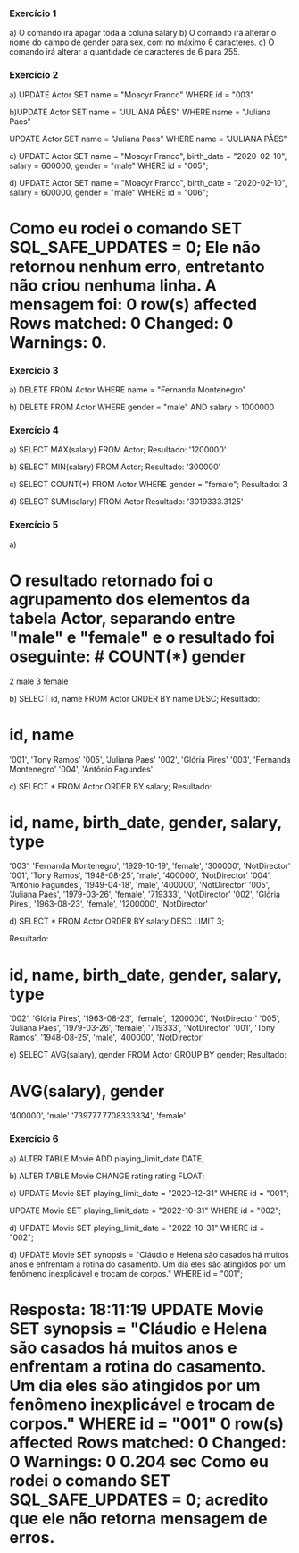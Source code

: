 ### Exercício 1
a) O comando irá apagar toda a coluna salary
b) O comando irá alterar o nome do campo de gender para sex, com no máximo 6 caracteres.
c) O comando irá alterar a quantidade de caracteres de 6 para 255.
### Exercício 2
a) UPDATE Actor
SET name = "Moacyr Franco"
WHERE id = "003"

b)UPDATE Actor
SET name = "JULIANA PÂES"
WHERE name = "Juliana Paes"

UPDATE Actor
SET name = "Juliana Paes"
WHERE name = "JULIANA PÂES"

c)
UPDATE Actor
SET 
name = "Moacyr Franco",
birth_date = "2020-02-10",
salary = 600000,
gender = "male"
WHERE id = "005";

d)
UPDATE Actor
SET 
name = "Moacyr Franco",
birth_date = "2020-02-10",
salary = 600000,
gender = "male"
WHERE id = "006";

# Como eu rodei o comando SET SQL_SAFE_UPDATES = 0; Ele não retornou nenhum erro, entretanto não criou nenhuma linha. A mensagem foi: 0 row(s) affected Rows matched: 0  Changed: 0  Warnings: 0.	

### Exercício 3
a)
DELETE FROM Actor WHERE name = "Fernanda Montenegro"

b)
DELETE FROM Actor
WHERE
	gender = "male" AND
	salary > 1000000

### Exercício 4

a) SELECT MAX(salary) FROM Actor; Resultado: '1200000'

b) SELECT MIN(salary) FROM Actor; Resultado: '300000'

c) SELECT COUNT(*) FROM Actor WHERE gender = "female"; Resultado: 3

d) SELECT SUM(salary) FROM Actor Resultado: '3019333.3125'


### Exercício 5
a) 
# O resultado retornado foi o agrupamento dos elementos da tabela Actor, separando entre "male" e "female" e o resultado foi oseguinte: # COUNT(*)	gender
2	male
3	female

b) SELECT id, name FROM Actor
ORDER BY name DESC;
Resultado:
# id, name
'001', 'Tony Ramos'
'005', 'Juliana Paes'
'002', 'Glória Pires'
'003', 'Fernanda Montenegro'
'004', 'Antônio Fagundes'

c) SELECT * FROM Actor
ORDER BY salary;
Resultado:
# id, name, birth_date, gender, salary, type
'003', 'Fernanda Montenegro', '1929-10-19', 'female', '300000', 'NotDirector'
'001', 'Tony Ramos', '1948-08-25', 'male', '400000', 'NotDirector'
'004', 'Antônio Fagundes', '1949-04-18', 'male', '400000', 'NotDirector'
'005', 'Juliana Paes', '1979-03-26', 'female', '719333', 'NotDirector'
'002', 'Glória Pires', '1963-08-23', 'female', '1200000', 'NotDirector'

d) SELECT * FROM Actor
ORDER BY salary DESC
LIMIT 3;

Resultado:
# id, name, birth_date, gender, salary, type
'002', 'Glória Pires', '1963-08-23', 'female', '1200000', 'NotDirector'
'005', 'Juliana Paes', '1979-03-26', 'female', '719333', 'NotDirector'
'001', 'Tony Ramos', '1948-08-25', 'male', '400000', 'NotDirector'

e) SELECT AVG(salary), gender FROM Actor
GROUP BY gender;
Resultado:
# AVG(salary), gender
'400000', 'male'
'739777.7708333334', 'female'
			
### Exercício 6

a) ALTER TABLE Movie ADD playing_limit_date DATE;

b) ALTER TABLE Movie CHANGE rating rating FLOAT;

c) 
UPDATE Movie
SET playing_limit_date = "2020-12-31"
WHERE id = "001";

UPDATE Movie
SET playing_limit_date = "2022-10-31"
WHERE id = "002";
 
d) UPDATE Movie
SET playing_limit_date = "2022-10-31"
WHERE id = "002";

d) UPDATE Movie
SET synopsis = "Cláudio e Helena são casados há muitos anos e enfrentam a rotina do casamento. Um dia eles são atingidos por um fenômeno inexplicável e trocam de corpos."
WHERE id = "001";

# Resposta: 18:11:19	UPDATE Movie SET synopsis = "Cláudio e Helena são casados há muitos anos e enfrentam a rotina do casamento. Um dia eles são atingidos por um fenômeno inexplicável e trocam de corpos." WHERE id = "001"	0 row(s) affected Rows matched: 0  Changed: 0  Warnings: 0	0.204 sec Como eu rodei o comando SET SQL_SAFE_UPDATES = 0; acredito que ele não retorna mensagem de erros.
